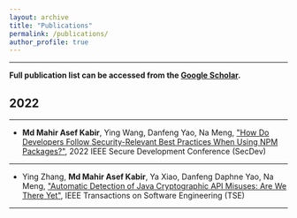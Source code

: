 ```yaml
---
layout: archive
title: "Publications"
permalink: /publications/
author_profile: true
---
```


---

**Full publication list can be accessed from the [Google Scholar](https://scholar.google.com/citations?hl=en&user=oJcLOnwAAAAJ).**

## 2022

---

- **Md Mahir Asef Kabir**, Ying Wang, Danfeng Yao, Na Meng, ["How Do Developers Follow Security-Relevant Best Practices When Using NPM Packages?"](https://people.cs.vt.edu/nm8247/publications/mahir-secdev-2022.pdf), 2022 IEEE Secure Development Conference (SecDev)

---

- Ying Zhang, **Md Mahir Asef Kabir**, Ya Xiao, Danfeng Daphne Yao, Na Meng, ["Automatic Detection of Java Cryptographic API Misuses: Are We There Yet"](https://people.cs.vt.edu/nm8247/publications/TSE3150302-2.pdf), IEEE Transactions on Software Engineering (TSE)

---